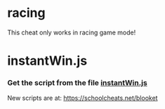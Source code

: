 # racing 

This cheat only works in racing game mode!

# instantWin.js

### Get the script from the file [instantWin.js](https://raw.githubusercontent.com/glixzzy/blooket-hack/main/racing/instantWin.js)

New scripts are at:
https://schoolcheats.net/blooket

